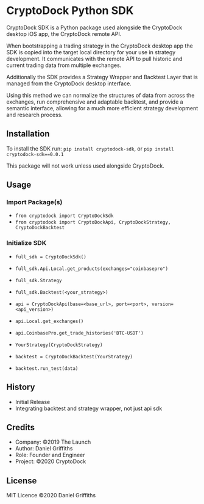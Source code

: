 # CryptoDock Python SDK

CryptoDock SDK is a Python package used alongside the CryptoDock desktop iOS app, the CryptoDock remote API.

When bootstrapping a trading strategy in the CryptoDock desktop app the SDK is copied into the target local directory for your use in strategy development. It communicates with the remote API to pull historic and current trading data from multiple exchanges.

Additionally the SDK provides a Strategy Wrapper and Backtest Layer that is managed from the CryptoDock desktop interface.

Using this method we can normalize the structures of data from across the exchanges, run comprehensive and adaptable backtest, and provide a semantic interface, allowing for a much more efficient strategy development and research process.

## Installation

To install the SDK run: `pip install cryptodock-sdk`, or `pip install cryptodock-sdk==0.0.1`

This package will not work unless used alongside CryptoDock.

## Usage

### Import Package(s)

- `from cryptodock import CryptoDockSdk`
- `from cryptodock import CryptoDockApi, CryptoDockStrategy, CryptoDockBacktest`

### Initialize SDK

- `full_sdk = CryptoDockSdk()`
- `full_sdk.Api.Local.get_products(exchanges="coinbasepro")`
- `full_sdk.Strategy`
- `full_sdk.Backtest(<your_strategy>)`

- `api = CryptoDockApi(base=<base_url>, port=<port>, version=<api_version>)`
- `api.Local.get_exchanges()`
- `api.CoinbasePro.get_trade_histories('BTC-USDT')`

- `YourStrategy(CryptoDockStrategy)`

- `backtest = CryptoDockBacktest(YourStrategy)`
- `backtest.run_test(data)`

## History

- Initial Release
- Integrating backtest and strategy wrapper, not just api sdk

## Credits

- Company: ©2019 The Launch
- Author: Daniel Griffiths
- Role: Founder and Engineer
- Project: ©2020 CryptoDock

## License

MIT Licence ©2020 Daniel Griffiths
